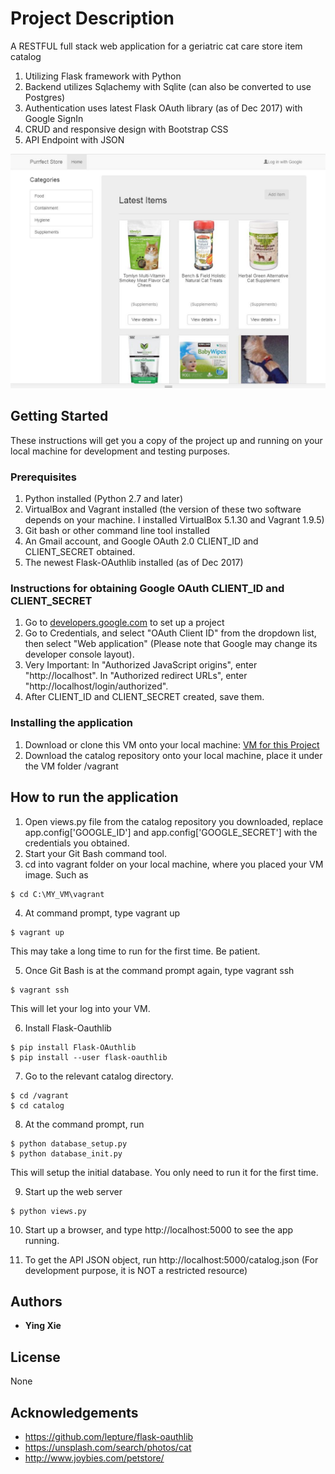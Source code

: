 # Project Description

A RESTFUL full stack web application for a geriatric cat care store item catalog
1. Utilizing Flask framework with Python
2. Backend utilizes Sqlachemy with Sqlite (can also be converted to use Postgres)
3. Authentication uses latest Flask OAuth library (as of Dec 2017) with Google SignIn
4. CRUD and responsive design with Bootstrap CSS
5. API Endpoint with JSON

![alt text](app_screenshot.jpg)

## Getting Started

These instructions will get you a copy of the project up and running on your local machine for development and testing purposes.

### Prerequisites

1. Python installed (Python 2.7 and later)
2. VirtualBox and Vagrant installed (the version of these two software depends on your machine. I installed VirtualBox 5.1.30 and Vagrant 1.9.5)
3. Git bash or other command line tool installed
4. An Gmail account, and Google OAuth 2.0 CLIENT_ID and CLIENT_SECRET obtained.
5. The newest Flask-OAuthlib installed (as of Dec 2017)

### Instructions for obtaining Google OAuth CLIENT_ID and CLIENT_SECRET

1. Go to [developers.google.com](https://console.developers.google.com/) to set up a project
2. Go to Credentials, and select "OAuth Client ID" from the dropdown list, then select "Web application" (Please note that Google may change its developer console layout).
3. Very Important: In "Authorized JavaScript origins", enter "http://localhost". In "Authorized redirect URLs", enter "http://localhost/login/authorized".
4. After CLIENT_ID and CLIENT_SECRET created, save them.

### Installing the application

1. Download or clone this VM onto your local machine: [VM for this Project](http://github.com/udacity/fullstack-nanodegree-vm)
2. Download the catalog repository onto your local machine, place it under the VM folder /vagrant

## How to run the application

1. Open views.py file from the catalog repository you downloaded, replace app.config['GOOGLE_ID'] and app.config['GOOGLE_SECRET'] with the credentials you obtained.
2. Start your Git Bash command tool.
3. cd into vagrant folder on your local machine, where you placed your VM image. Such as

```
$ cd C:\MY_VM\vagrant
```

4. At command prompt, type vagrant up

```
$ vagrant up
```

This may take a long time to run for the first time. Be patient.

5. Once Git Bash is at the command prompt again, type vagrant ssh

```
$ vagrant ssh
```
This will let your log into your VM.

6. Install Flask-Oauthlib

```
$ pip install Flask-OAuthlib
$ pip install --user flask-oauthlib
```

7. Go to the relevant catalog directory.

```
$ cd /vagrant
$ cd catalog
```

8. At the command prompt, run

```
$ python database_setup.py
$ python database_init.py
```

This will setup the initial database. You only need to run it for the first time.

9. Start up the web server

```
$ python views.py
```

10. Start up a browser, and type http://localhost:5000 to see the app running.

11. To get the API JSON object, run http://localhost:5000/catalog.json (For development purpose, it is NOT a restricted resource)


## Authors

* **Ying Xie**

## License

None

## Acknowledgements

* https://github.com/lepture/flask-oauthlib
* https://unsplash.com/search/photos/cat
* http://www.joybies.com/petstore/

